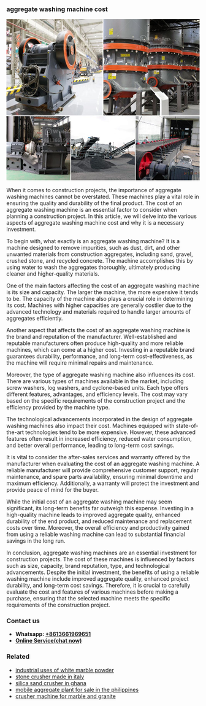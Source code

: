 <h3>aggregate washing machine cost</h3><img src='1708309105.jpg' alt=''><p>When it comes to construction projects, the importance of aggregate washing machines cannot be overstated. These machines play a vital role in ensuring the quality and durability of the final product. The cost of an aggregate washing machine is an essential factor to consider when planning a construction project. In this article, we will delve into the various aspects of aggregate washing machine cost and why it is a necessary investment.</p><p>To begin with, what exactly is an aggregate washing machine? It is a machine designed to remove impurities, such as dust, dirt, and other unwanted materials from construction aggregates, including sand, gravel, crushed stone, and recycled concrete. The machine accomplishes this by using water to wash the aggregates thoroughly, ultimately producing cleaner and higher-quality materials.</p><p>One of the main factors affecting the cost of an aggregate washing machine is its size and capacity. The larger the machine, the more expensive it tends to be. The capacity of the machine also plays a crucial role in determining its cost. Machines with higher capacities are generally costlier due to the advanced technology and materials required to handle larger amounts of aggregates efficiently.</p><p>Another aspect that affects the cost of an aggregate washing machine is the brand and reputation of the manufacturer. Well-established and reputable manufacturers often produce high-quality and more reliable machines, which can come at a higher cost. Investing in a reputable brand guarantees durability, performance, and long-term cost-effectiveness, as the machine will require minimal repairs and maintenance.</p><p>Moreover, the type of aggregate washing machine also influences its cost. There are various types of machines available in the market, including screw washers, log washers, and cyclone-based units. Each type offers different features, advantages, and efficiency levels. The cost may vary based on the specific requirements of the construction project and the efficiency provided by the machine type.</p><p>The technological advancements incorporated in the design of aggregate washing machines also impact their cost. Machines equipped with state-of-the-art technologies tend to be more expensive. However, these advanced features often result in increased efficiency, reduced water consumption, and better overall performance, leading to long-term cost savings.</p><p>It is vital to consider the after-sales services and warranty offered by the manufacturer when evaluating the cost of an aggregate washing machine. A reliable manufacturer will provide comprehensive customer support, regular maintenance, and spare parts availability, ensuring minimal downtime and maximum efficiency. Additionally, a warranty will protect the investment and provide peace of mind for the buyer.</p><p>While the initial cost of an aggregate washing machine may seem significant, its long-term benefits far outweigh this expense. Investing in a high-quality machine leads to improved aggregate quality, enhanced durability of the end product, and reduced maintenance and replacement costs over time. Moreover, the overall efficiency and productivity gained from using a reliable washing machine can lead to substantial financial savings in the long run.</p><p>In conclusion, aggregate washing machines are an essential investment for construction projects. The cost of these machines is influenced by factors such as size, capacity, brand reputation, type, and technological advancements. Despite the initial investment, the benefits of using a reliable washing machine include improved aggregate quality, enhanced project durability, and long-term cost savings. Therefore, it is crucial to carefully evaluate the cost and features of various machines before making a purchase, ensuring that the selected machine meets the specific requirements of the construction project.</p><h3>Contact us</h3><ul><li><strong>Whatsapp:&nbsp;<a href="https://wa.me/8613661969651">+8613661969651</a></strong></li><li><a href="https://swt.shibang-china.com/?git&amp;zhl&amp;aggregate washing machine cost"><strong>Online Service(chat now)</strong></a></li></ul><h3>Related</h3><ul><li><a href='industrial uses of white marble powder.md'>industrial uses of white marble powder</a></li><li><a href='stone crusher made in italy.md'>stone crusher made in italy</a></li><li><a href='silica sand crusher in ghana.md'>silica sand crusher in ghana</a></li><li><a href='mobile aggregate plant for sale in the philippines.md'>mobile aggregate plant for sale in the philippines</a></li><li><a href='crusher machine for marble and granite.md'>crusher machine for marble and granite</a></li></ul>